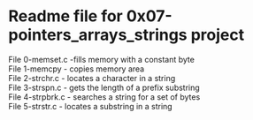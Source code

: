 # Readme file for 0x07-pointers_arrays_strings project  
File 0-memset.c -fills memory with a constant byte  
File 1-memcpy - copies memory area  
File 2-strchr.c - locates a character in a string  
File 3-strspn.c - gets the length of a prefix substring  
File 4-strpbrk.c - searches a string for a set of bytes  
File 5-strstr.c - locates a substring in a string  
